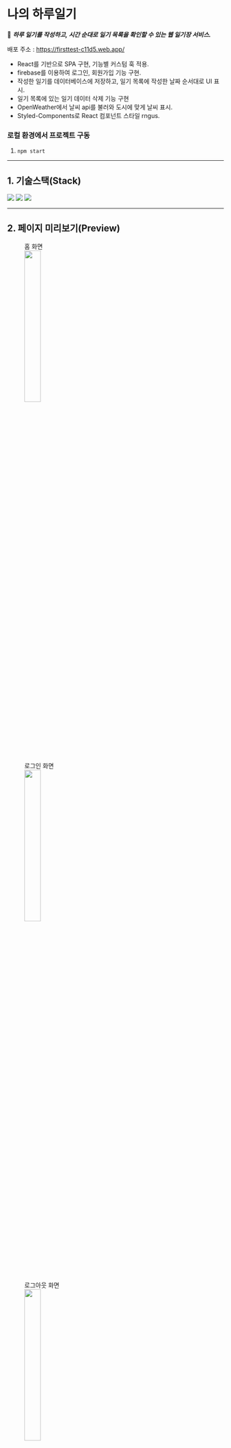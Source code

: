 # 나의 하루일기
:notebook: ***하루 일기를 작성하고, 시간 순대로 일기 목록을 확인할 수 있는 웹 일기장 서비스.*** <br />

배포 주소 : https://firsttest-c11d5.web.app/

+ React를 기반으로 SPA 구현, 기능별 커스텀 훅 적용. 
+ firebase를 이용하여 로그인, 회원가입 기능 구현.
+ 작성한 일기를 데이터베이스에 저장하고, 일기 목록에 작성한 날짜 순서대로 UI 표시.
+ 일기 목록에 있는 일기 데이터 삭제 기능 구현
+ OpenWeather에서 날씨 api를 불러와 도시에 맞게 날씨 표시.
+ Styled-Components로 React 컴포넌트 스타일 rngus.

### 로컬 환경에서 프로젝트 구동
1. ```npm start```

---

## 1. 기술스택(Stack)
<img src="https://img.shields.io/badge/React-61DAFB?style=for-the-badge&logo=React&logoColor=white">
<img src="https://img.shields.io/badge/Firebase-FFCA28?style=for-the-badge&logo=Firebase&logoColor=white">
<img src="https://img.shields.io/badge/styled-components-DB7093?style=for-the-badge&logo=styled-components&logoColor=white">

---

## 2. 페이지 미리보기(Preview)
<figure>
  <figcaption>홈 화면</figcaption>
  <img src="https://user-images.githubusercontent.com/112460273/224097974-3902f293-4f3a-4695-84f7-d4139911a0f8.png" width="30%" />
</figure>
<figure>
  <figcaption>로그인 화면</figcaption>
  <img src="https://user-images.githubusercontent.com/112460273/224098175-655b5d2a-6af9-4e60-a101-4a78f49ce5e4.png" width="30%" />
</figure>
<figure>
  <figcaption>로그아웃 화면</figcaption>
  <img src="https://user-images.githubusercontent.com/112460273/224098328-a3285eb7-bc93-4937-8f9b-fccf69a871ac.png" width="30%" />
</figure>

---

## 트러블 슈팅
일기 목록에 자동적으로 작성한 시간을 입력하고 싶었다.

Home.jsx에서 일기 목록에 documents라는 이름으로 props를 뿌려준다. documents를 콘솔에 찍어봤다.
